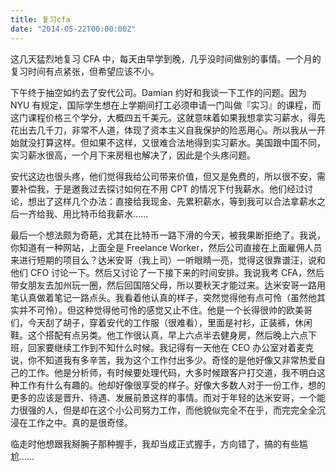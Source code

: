 ```yaml
---
title: 复习cfa
date: "2014-05-22T00:00:00Z"
---
```


这几天猛烈地复习 CFA 中，每天由早学到晚，几乎没时间做别的事情。一个月的复习时间有点紧张，但希望应该不小。

下午终于抽空如约去了安代公司。Damian 约好和我谈一下工作的问题。因为 NYU 有规定，国际学生想在上学期间打工必须申请一门叫做『实习』的课程，而这门课程价格三个学分，大概四五千美元。这就意味着如果我想拿实习薪水，得先花出去几千刀，非常不人道，体现了资本主义自我保护的险恶用心。所以我从一开始就没打算这样。但如果不这样，又很难合法地得到实习薪水。美国跟中国不同，实习薪水很高，一个月下来房租也解决了，因此是个头疼问题。

安代这边也很头疼，他们觉得我给公司带来价值，但又是免费的，所以很不安，需要补偿我，于是邀我过去探讨如何在不用 CPT 的情况下付我薪水。他们经过讨论，想出了这样几个办法：直接给我现金、先累积薪水，等到我可以合法拿薪水之后一齐给我、用比特币给我薪水……

最后一个想法颇为奇葩，尤其在比特币一路下滑的今天，被我果断拒绝了。我说，你知道有一种网站，上面全是 Freelance Worker，然后公司直接在上面雇佣人员来进行短期的项目么？达米安哥（我上司）一听眼睛一亮，觉得这很靠谱汪，说和他们 CFO 讨论一下。然后又讨论了一下接下来的时间安排。我说我考 CFA，然后带女朋友去加州玩一圈，然后回国陪父母，所以要秋天才能过来。达米安哥一路用笔认真做着笔记一路点头。我看着他认真的样子，突然觉得他有点可怜（虽然他其实并不可怜）。但这种觉得他可怜的感觉又止不住。他是一个长得很帅的欧美哥们，今天刮了胡子，穿着安代的工作服（很难看），里面是衬衫，正装裤，休闲鞋。这个搭配有点另类。他工作很认真，早上六点半去健身房，然后晚上六点下班，回家要继续工作到不知什么时候。我记得有一天他在 CEO 办公室对着麦克说，你不知道我有多辛苦，我为这个工作付出多少。奇怪的是他好像又非常热爱自己的工作。他是分析师，有时候要处理代码，大多时候跟客户打交道，我不明白这种工作有什么有趣的。他却好像很享受的样子。好像大多数人对于一份工作，想的更多的应该是晋升、待遇、发展前景这样的事情。而对于年轻的达米安哥，一个能力很强的人，但是却在这个小公司努力工作，而他貌似完全不在乎，而完完全全沉浸在工作之中。真的是很奇怪。

临走时他想跟我掰腕子那种握手，我却当成正式握手，方向错了，搞的有些尴尬……
